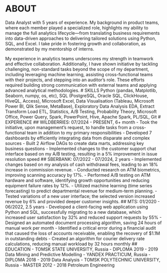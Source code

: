 # ABOUT
Data Analyst with 5 years of experience. My background in product teams, where each member played a specialized role, highlights my ability to manage the full analytics lifecycle—from translating business requirements into data-driven approaches to delivering tailored solutions using Python, SQL, and Excel. I take pride in fostering growth and collaboration, as demonstrated by my mentorship of interns.
<p>My experience in analytics teams underscores my strength in teamwork and effective collaboration. Additionally, I have shown initiative by tackling challenging, non-standard tasks beyond the scope of my department, including leveraging machine learning, assisting cross-functional teams with their projects, and stepping into an auditor’s role. These efforts required building strong communication with external teams and applying advanced analytical methodologies.
# SKILLS 
Python (pandas, Matplotlib, Seaborn, numpy, os, etc), SQL (PostgreSQL, Oracle SQL, ClickHouse, HiveQL, Access), Microsoft Excel, Data Visualisation (Tableau, Microsoft Power BI, Qlik Sense, MetaBase), Exploratory Data Analysis EDA, Extract Transform Load ETL, Statistics, A/B Testing, Probability Theory, Microsoft Office, Power Query, Spark, PowerPoint, Hive, Apache Spark, PL/SQL, Git
# EXPERIENCE 
## WILDBERRIES: 07/2024 - PRESENT, 6+ month 
- Took the initiative, upon management’s request, to handle tasks from a cross-functional team in addition to my primary responsibilities
- Developed 7 dashboards by efficiently integrating data from disparate and complex sources
- Built 2 Airflow DAGs to create data marts, addressing key business questions
- Implemented changes to the customer support chat interface based on my A/B testing, resulting in a 5% improvement in issue resolution speed
## SBERBANK: 07/2022 - 07/2024, 2 years
- Implemented changes based on my analysis of cash withdrawal fees, leading to an 18% increase in commission revenue.
- Conducted research on ATM biometrics, improving scanning accuracy by 17%.
- Performed A/B testing on ATM hardware and software, identifying growth opportunities and reducing equipment failure rates by 12%.
- Utilized machine learning (time series forecasting) to predict departmental revenue for medium-term planning.
- Tested variations of a new user interface; the selected version increased revenue by 6% and provided deeper customer insights.
## MTS: 01/2020 - 06/2022, 2.5 years
- Developed a client-facing web application using Python and SQL, successfully migrating to a new database, which increased user satisfaction by 32% and reduced support requests by 55%
- Designed an automated document processing algorithm, saving 24 hours of manual work per month
- Identified a critical error during a financial audit that caused the loss of accounts receivable, enabling the recovery of $1.1M in outstanding debts
- Created an algorithm for courier delivery rate calculations, reducing manual workload by 32 hours monthly
## EDUCATION 
- TOMSK STATE UNIVERSITY, Russia - DIPLOMA 2019 - 2019
Data Mining and Predictive Modelling
- YANDEX PRACTICUM, Russia - DIPLOMA 2018 - 2019
Data Analysis
- TOMSK POLYTECHNIC UNIVERSITY, Russia - MASTER 2012 - 2018
Petroleum Engineering
